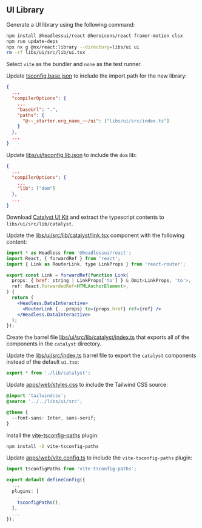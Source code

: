 ## UI Library

Generate a UI library using the following command:

```bash
npm install @headlessui/react @heroicons/react framer-motion clsx
npm run update-deps
npx nx g @nx/react:library --directory=libs/ui ui
rm -rf libs/ui/src/lib/ui.tsx
```

Select `vite` as the bundler and `none` as the test runner.

Update [tsconfig.base.json](../../tsconfig.base.json) to include the import path for the new library:

```json
{
  ...
  "compilerOptions": {
    ...
    "baseUrl": ".",
    "paths": {
      "@~~_starter.org_name_~~/ui": ["libs/ui/src/index.ts"]
    }
  },
  ...
}
```

Update [libs/ui/tsconfig.lib.json](../../libs/ui/tsconfig.lib.json) to include the `dom` lib:

```json
{
  ...
  "compilerOptions": {
    ...
    "lib": ["dom"]
  },
  ...
}
```

Download [Catalyst UI Kit](https://tailwindcss.com/plus/ui-kit) and extract the typescript contents to `libs/ui/src/lib/catalyst`.

Update the [libs/ui/src/lib/catalyst/link.tsx](../../libs/ui/src/lib/catalyst/link.tsx) component with the following content:

```jsx
import * as Headless from '@headlessui/react';
import React, { forwardRef } from 'react';
import { Link as RouterLink, type LinkProps } from 'react-router';

export const Link = forwardRef(function Link(
  props: { href: string | LinkProps['to'] } & Omit<LinkProps, 'to'>,
  ref: React.ForwardedRef<HTMLAnchorElement>,
) {
  return (
    <Headless.DataInteractive>
      <RouterLink {...props} to={props.href} ref={ref} />
    </Headless.DataInteractive>
  );
});
```

Create the barrel file [libs/ui/src/lib/catalyst/index.ts](../../libs/ui/src/lib/catalyst/index.ts) that exports all of the components in the `catalyst` directory.

Update the [libs/ui/src/index.ts](../../libs/ui/src/index.ts) barrel file to export the `catalyst` components instead of the default `ui.tsx`:

```typescript
export * from './lib/catalyst';
```

Update [apps/web/styles.css](../../apps/web/styles.css) to include the Tailwind CSS source:

```css
@import 'tailwindcss';
@source '../../libs/ui/src';

@theme {
  --font-sans: Inter, sans-serif;
}
```

Install the [vite-tsconfig-paths](https://www.npmjs.com/package/vite-tsconfig-paths) plugin:

```bash
npm install -D vite-tsconfig-paths
```

Update [apps/web/vite.config.ts](../../apps/web/vite.config.ts) to include the `vite-tsconfig-paths` plugin:

```typescript
import tsconfigPaths from 'vite-tsconfig-paths';

export default defineConfig({
  ...
  plugins: [
    ...
    tsconfigPaths(),
  ],
  ...
});
```
